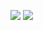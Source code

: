 <!--
### Hi there 👋
**antoineveldhoven/antoineveldhoven** is a ✨ _special_ ✨ repository because its `README.md` (this file) appears on your GitHub profile.

Here are some ideas to get you started:

- 🔭 I’m currently working on ...
- 🌱 I’m currently learning ...
- 👯 I’m looking to collaborate on ...
- 🤔 I’m looking for help with ...
- 💬 Ask me about ...
- 📫 How to reach me: ...
- 😄 Pronouns: ...
- ⚡ Fun fact: ...
[![GitHub stats](https://github-readme-stats.vercel.app/api?username=antoineveldhoven)](https://github.com/anuraghazra/github-readme-stats)

-->


![](https://raw.githubusercontent.com/antoineveldhoven/github-stats/master/generated/overview.svg#gh-dark-mode-only) ![](https://raw.githubusercontent.com/antoineveldhoven/github-stats/master/generated/languages.svg#gh-dark-mode-only)
